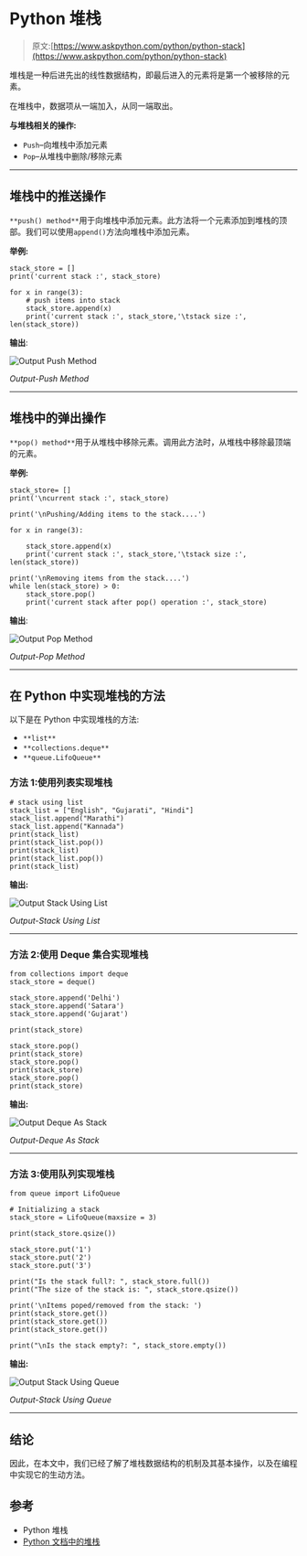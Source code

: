 # Python 堆栈

> 原文:[https://www.askpython.com/python/python-stack](https://www.askpython.com/python/python-stack)

堆栈是一种后进先出的线性数据结构，即最后进入的元素将是第一个被移除的元素。

在堆栈中，数据项从一端加入，从同一端取出。

**与堆栈相关的操作:**

*   `Push`–向堆栈中添加元素
*   `Pop`–从堆栈中删除/移除元素

* * *

## 堆栈中的推送操作

`**push() method**`用于向堆栈中添加元素。此方法将一个元素添加到堆栈的顶部。我们可以使用`append()`方法向堆栈中添加元素。

**举例:**

```
stack_store = [] 
print('current stack :', stack_store)

for x in range(3):
    # push items into stack
    stack_store.append(x)
    print('current stack :', stack_store,'\tstack size :', len(stack_store))

```

**输出**:

![Output Push Method](../Images/f4a7cf021558b86e5bf8aea43e49a95c.png)

*Output-Push Method*

* * *

## 堆栈中的弹出操作

`**pop() method**`用于从堆栈中移除元素。调用此方法时，从堆栈中移除最顶端的元素。

**举例:**

```
stack_store= []
print('\ncurrent stack :', stack_store)

print('\nPushing/Adding items to the stack....')

for x in range(3):

    stack_store.append(x)
    print('current stack :', stack_store,'\tstack size :', len(stack_store))

print('\nRemoving items from the stack....')
while len(stack_store) > 0:  
    stack_store.pop()
    print('current stack after pop() operation :', stack_store)

```

**输出**:

![Output Pop Method](../Images/ed5e5921accae3ff282f649748f43eb0.png)

*Output-Pop Method*

* * *

## 在 Python 中实现堆栈的方法

以下是在 Python 中实现堆栈的方法:

*   `**list**`
*   `**collections.deque**`
*   `**queue.LifoQueue**`

### 方法 1:使用列表实现堆栈

```
# stack using list 
stack_list = ["English", "Gujarati", "Hindi"] 
stack_list.append("Marathi") 
stack_list.append("Kannada") 
print(stack_list) 
print(stack_list.pop()) 
print(stack_list) 
print(stack_list.pop()) 
print(stack_list) 

```

**输出:**

![Output Stack Using List](../Images/ae4b7cbbbbab828191386483f3d75bbf.png)

*Output-Stack Using List*

* * *

### 方法 2:使用 Deque 集合实现堆栈

```
from collections import deque
stack_store = deque()

stack_store.append('Delhi')
stack_store.append('Satara')
stack_store.append('Gujarat')

print(stack_store)

stack_store.pop()
print(stack_store)
stack_store.pop()
print(stack_store)
stack_store.pop()
print(stack_store)

```

**输出:**

![Output Deque As Stack](../Images/23b63c8894371b6c69d6b63965f4a0bc.png)

*Output-Deque As Stack*

* * *

### 方法 3:使用队列实现堆栈

```
from queue import LifoQueue 

# Initializing a stack 
stack_store = LifoQueue(maxsize = 3) 

print(stack_store.qsize()) 

stack_store.put('1') 
stack_store.put('2') 
stack_store.put('3') 

print("Is the stack full?: ", stack_store.full())  
print("The size of the stack is: ", stack_store.qsize())  

print('\nItems poped/removed from the stack: ') 
print(stack_store.get()) 
print(stack_store.get()) 
print(stack_store.get()) 

print("\nIs the stack empty?: ", stack_store.empty()) 

```

**输出:**

![Output Stack Using Queue](../Images/73b486fcc74392d64c39af28150bce68.png)

*Output-Stack Using Queue*

* * *

## 结论

因此，在本文中，我们已经了解了堆栈数据结构的机制及其基本操作，以及在编程中实现它的生动方法。

## 参考

*   Python 堆栈
*   [Python 文档中的堆栈](https://docs.python.org/3/tutorial/datastructures.html)